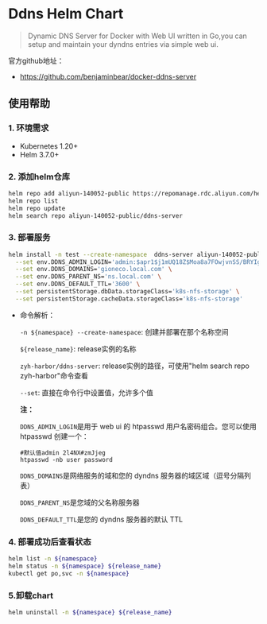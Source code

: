 # Ddns Helm Chart
> Dynamic DNS Server for Docker with Web UI written in Go,you can setup and maintain your dyndns entries via simple web ui.

官方github地址： 

- https://github.com/benjaminbear/docker-ddns-server


## 使用帮助

### 1. 环境需求
- Kubernetes 1.20+
- Helm 3.7.0+

### 2. 添加helm仓库
```bash
helm repo add aliyun-140052-public https://repomanage.rdc.aliyun.com/helm_repositories/140052-public --username=jPm8Z0 --password=EXr5KzbS1G
helm repo list 
helm repo update
helm search repo aliyun-140052-public/ddns-server
```

### 3. 部署服务
```bash
helm install -n test --create-namespace  ddns-server aliyun-140052-public/ddns-server \
  --set env.DDNS_ADMIN_LOGIN='admin:$apr1$j1mUQ18Z$Moa8a7FOwjvnSS/BRYIgm0' \
  --set env.DDNS_DOMAINS='gioneco.local.com' \
  --set env.DDNS_PARENT_NS='ns.local.com' \
  --set env.DDNS_DEFAULT_TTL='3600' \
  --set persistentStorage.dbData.storageClass='k8s-nfs-storage' \
  --set persistentStorage.cacheData.storageClass='k8s-nfs-storage'
```
- 命令解析：

    `-n ${namespace} --create-namespace`: 创建并部署在那个名称空间

    `${release_name}`: release实例的名称

    `zyh-harbor/ddns-server`: release实例的路径，可使用"helm search repo zyh-harbor"命令查看

    `--set`: 直接在命令行中设置值，允许多个值

    **注：**

    `DDNS_ADMIN_LOGIN`是用于 web ui 的 htpasswd 用户名密码组合。您可以使用 htpasswd 创建一个：
    
    ```shell
    #默认值admin 2l4NX#zmJjeg
    htpasswd -nb user password
    ```
    
    `DDNS_DOMAINS`是网络服务的域和您的 dyndns 服务器的域区域（逗号分隔列表）
    
    `DDNS_PARENT_NS`是您域的父名称服务器
    
    `DDNS_DEFAULT_TTL`是您的 dyndns 服务器的默认 TTL

### 4. 部署成功后查看状态
```bash
helm list -n ${namespace}
helm status -n ${namespace} ${release_name}
kubectl get po,svc -n ${namespace}
```

### 5.卸载chart
```bash
helm uninstall -n ${namespace} ${release_name}
```

